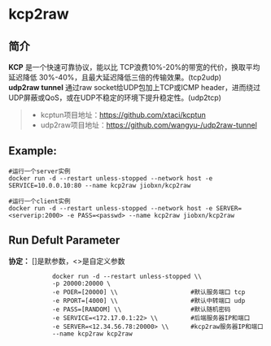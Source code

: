 kcp2raw
===
## 简介
**KCP** 是一个快速可靠协议，能以比 TCP浪费10%-20%的带宽的代价，换取平均延迟降低 30%-40%，且最大延迟降低三倍的传输效果。(tcp2udp)  
**udp2raw tunnel** 通过raw socket给UDP包加上TCP或ICMP header，进而绕过UDP屏蔽或QoS，或在UDP不稳定的环境下提升稳定性。(udp2tcp)

> * kcptun项目地址：https://github.com/xtaci/kcptun
> * udp2raw项目地址：https://github.com/wangyu-/udp2raw-tunnel

## Example:

    #运行一个server实例
    docker run -d --restart unless-stopped --network host -e SERVICE=10.0.0.10:80 --name kcp2raw jiobxn/kcp2raw
    
    #运行一个client实例
    docker run -d --restart unless-stopped --network host -e SERVER=<serverip:2000> -e PASS=<passwd> --name kcp2raw jiobxn/kcp2raw


## Run Defult Parameter
**协定：** []是默参数，<>是自定义参数

				docker run -d --restart unless-stopped \\
				-p 20000:20000 \
				-e POER=[20000] \\                    #默认服务端口 tcp
				-e RPORT=[4000] \\                    #默认中转端口 udp
				-e PASS=[RANDOM] \\                   #默认随机密码
				-e SERVICE=<172.17.0.1:22> \\         #后端服务器IP和端口
				-e SERVER=<12.34.56.78:20000> \\      #kcp2raw服务器IP和端口
				--name kcp2raw kcp2raw
